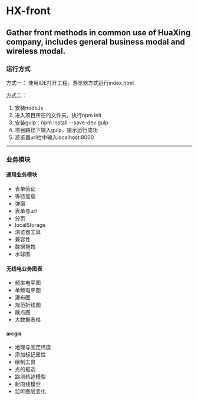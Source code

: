 # HX-front
## Gather front methods in common use of HuaXing company, includes general business modal and wireless modal.

### 运行方式 ###
 方式一：
 使用IDE打开工程，游览器方式运行index.html

 方式二：
1. 安装nodeJs
2. 进入项目所在的文件夹，执行npm init
3. 安装gulp：npm install --save-dev gulp
4. 项目路径下输入gulp，提示运行成功
5. 游览器url栏中输入localhost:8000

***
### 业务模块 ###

#### 通用业务模块 ####
* 表单验证
* 等待加载
* 弹窗
* 表单与url
* 分页
* localStorage
* 浏览器工具
* 兼容性
* 数据拖拽
* 水球图
#### 无线电业务图表 ####
* 频率电平图
* 单频电平图
* 瀑布图
* 规范折线图
* 散点图
* 大数据表格
#### arcgis ####
* 地理与固定纬度
* 添加标记属性
* 绘制工具
* 点的框选
* 路测轨迹模型
* 射向线模型
* 监听图层变化

